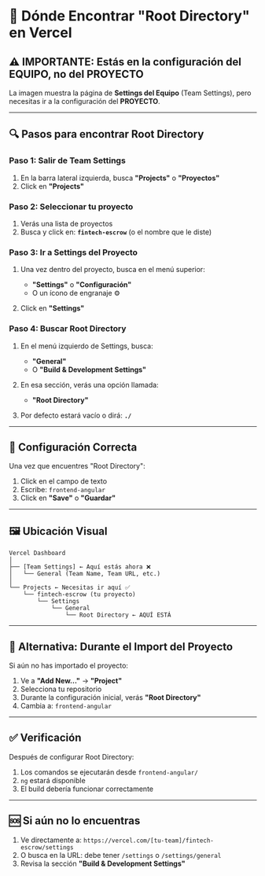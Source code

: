 # 📍 Dónde Encontrar "Root Directory" en Vercel

## ⚠️ IMPORTANTE: Estás en la configuración del EQUIPO, no del PROYECTO

La imagen muestra la página de **Settings del Equipo** (Team Settings), pero necesitas ir a la configuración del **PROYECTO**.

---

## 🔍 Pasos para encontrar Root Directory

### Paso 1: Salir de Team Settings

1. En la barra lateral izquierda, busca **"Projects"** o **"Proyectos"**
2. Click en **"Projects"**

### Paso 2: Seleccionar tu proyecto

1. Verás una lista de proyectos
2. Busca y click en: **`fintech-escrow`** (o el nombre que le diste)

### Paso 3: Ir a Settings del Proyecto

1. Una vez dentro del proyecto, busca en el menú superior:
   - **"Settings"** o **"Configuración"**
   - O un ícono de engranaje ⚙️

2. Click en **"Settings"**

### Paso 4: Buscar Root Directory

1. En el menú izquierdo de Settings, busca:
   - **"General"** 
   - O **"Build & Development Settings"**

2. En esa sección, verás una opción llamada:
   - **"Root Directory"**

3. Por defecto estará vacío o dirá: **`./`**

---

## 📝 Configuración Correcta

Una vez que encuentres "Root Directory":

1. Click en el campo de texto
2. Escribe: `frontend-angular`
3. Click en **"Save"** o **"Guardar"**

---

## 🖼️ Ubicación Visual

```
Vercel Dashboard
│
├── [Team Settings] ← Aquí estás ahora ❌
│   └── General (Team Name, Team URL, etc.)
│
└── Projects ← Necesitas ir aquí ✅
    └── fintech-escrow (tu proyecto)
        └── Settings
            └── General
                └── Root Directory ← AQUÍ ESTÁ
```

---

## 🔄 Alternativa: Durante el Import del Proyecto

Si aún no has importado el proyecto:

1. Ve a **"Add New..."** → **"Project"**
2. Selecciona tu repositorio
3. Durante la configuración inicial, verás **"Root Directory"**
4. Cambia a: `frontend-angular`

---

## ✅ Verificación

Después de configurar Root Directory:

1. Los comandos se ejecutarán desde `frontend-angular/`
2. `ng` estará disponible
3. El build debería funcionar correctamente

---

## 🆘 Si aún no lo encuentras

1. Ve directamente a: `https://vercel.com/[tu-team]/fintech-escrow/settings`
2. O busca en la URL: debe tener `/settings` o `/settings/general`
3. Revisa la sección **"Build & Development Settings"**

